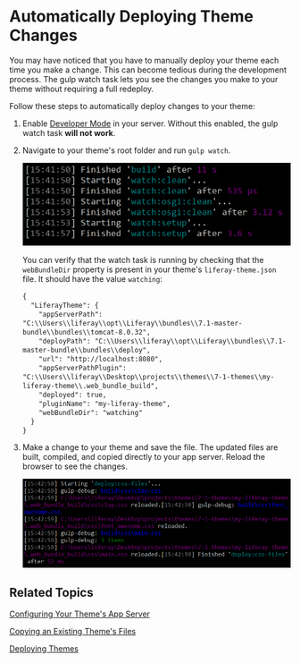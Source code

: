 # Automatically Deploying Theme Changes [](id=automatically-deploying-theme-changes)

You may have noticed that you have to manually deploy your theme each time you 
make a change. This can become tedious during the development process. The gulp 
watch task lets you see the changes you make to your theme without requiring a 
full redeploy.

Follow these steps to automatically deploy changes to your theme:

1.  Enable 
    [Developer Mode](/develop/tutorials/-/knowledge_base/7-1/using-developer-mode-with-themes) 
    in your server. Without this enabled, the gulp watch task **will not work**.

2.  Navigate to your theme's root folder and run `gulp watch`.

    ![Figure 1: Run the `gulp watch` task to automatically deploy any changes to your theme.](../../../../images/theme-dev-watching-themes-gulp-watch-startup.png)
    
    You can verify that the watch task is running by checking that the 
    `webBundleDir` property is present in your theme's `liferay-theme.json` 
    file. It should have the value `watching`:
    
        {
          "LiferayTheme": {
            "appServerPath": "C:\\Users\\liferay\\opt\\Liferay\\bundles\\7.1-master-bundle\\bundles\\tomcat-8.0.32",
            "deployPath": "C:\\Users\\liferay\\opt\\Liferay\\bundles\\7.1-master-bundle\\bundles\\deploy",
            "url": "http://localhost:8080",
            "appServerPathPlugin": "C:\\Users\\liferay\\Desktop\\projects\\themes\\7-1-themes\\my-liferay-theme\\.web_bundle_build",
            "deployed": true,
            "pluginName": "my-liferay-theme",
            "webBundleDir": "watching"
          }
        }

3.  Make a change to your theme and save the file. The updated files are built, 
    compiled, and copied directly to your app server. Reload the browser to see 
    the changes.

    ![Figure 2: The watch task notifies you that the changes are deployed.](../../../../images/theme-dev-watching-themes-gulp-watch-auto-deploy.png)

## Related Topics [](id=related-topics)

[Configuring Your Theme's App Server](/develop/tutorials/-/knowledge_base/7-1/configuring-your-themes-app-server)

[Copying an Existing Theme's Files](/develop/tutorials/-/knowledge_base/7-1/copying-an-existing-themes-files)

[Deploying Themes](/develop/tutorials/-/knowledge_base/7-1/deploying-themes)

